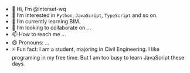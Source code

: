 - 👋 Hi, I’m @interset-wq
- 👀 I’m interested in `Python`, `JavaScript`, `TypeScript` and so on.
- 🌱 I’m currently learning BIM.
- 💞️ I’m looking to collaborate on ...
- 📫 How to reach me ...
- 😄 Pronouns: ...
- ⚡ Fun fact: I am a student, majoring in Civil Engineering. I like programing in my free time. But I am too busy to learn JavaScript these days.

<!---
interset-wq/interset-wq is a ✨ special ✨ repository because its `README.md` (this file) appears on your GitHub profile.
You can click the Preview link to take a look at your changes.
--->
